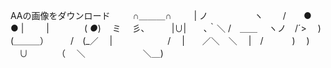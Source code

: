 AAの画像をダウンロード
　　 ∩＿＿＿∩
　　 | ノ　　　　　 ヽ
　　/　　●　　　● |　
　 |　　　　( _●_)　 ミ
　彡､　　　|∪|　　､｀＼
/　＿＿　 ヽノ　/´>　 )
(＿＿＿）　　　/　(_／
　|　　　　　　 /
　|　　／＼　＼
　|　/　　　 )　 )
　∪　　　 （　 ＼
　　　　　　 ＼＿)